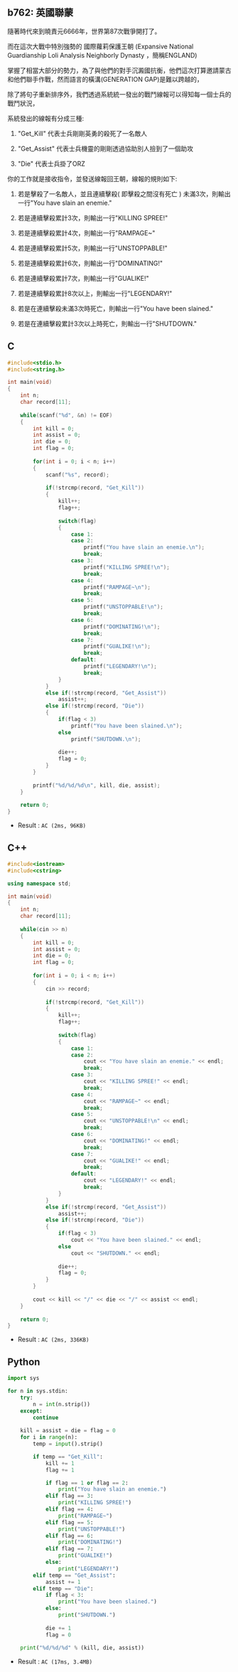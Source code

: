 ## b762: 英國聯蒙
隨著時代來到曉責元6666年，世界第87次戰爭開打了。

而在這次大戰中特別強勢的 國際蘿莉保護王朝 (Expansive National Guardianship Loli Analysis Neighborly Dynasty ，簡稱ENGLAND)

掌握了相當大部分的勢力，為了與他們的對手沉澱國抗衡，他們這次打算邀請蒙古和他們聯手作戰，然而語言的橫溝(GENERATION GAP)是難以跨越的，

除了將句子重新排序外，我們透過系統統一發出的戰鬥線報可以得知每一個士兵的戰鬥狀況，

系統發出的線報有分成三種:

1. "Get_Kill" 代表士兵剛剛英勇的殺死了一名敵人

2. "Get_Assist" 代表士兵機靈的剛剛透過協助別人撿到了一個助攻

3. "Die" 代表士兵掛了ORZ

你的工作就是接收指令，並發送線報回王朝，線報的規則如下:

1. 若是擊殺了一名敵人，並且連續擊殺( 即擊殺之間沒有死亡 ) 未滿3次，則輸出一行"You have slain an enemie."

2. 若是連續擊殺累計3次，則輸出一行"KILLING SPREE!"

3. 若是連續擊殺累計4次，則輸出一行"RAMPAGE~"

4. 若是連續擊殺累計5次，則輸出一行"UNSTOPPABLE!"

5. 若是連續擊殺累計6次，則輸出一行"DOMINATING!"

6. 若是連續擊殺累計7次，則輸出一行"GUALIKE!"

7. 若是連續擊殺累計8次以上，則輸出一行"LEGENDARY!"

8. 若是在連續擊殺未滿3次時死亡，則輸出一行"You have been slained."

9. 若是在連續擊殺累計3次以上時死亡，則輸出一行"SHUTDOWN."

## C
```C
#include<stdio.h>
#include<string.h>

int main(void)
{
	int n;
	char record[11];
	
	while(scanf("%d", &n) != EOF)
	{
		int kill = 0;
		int assist = 0;
		int die = 0;
		int flag = 0;
		
		for(int i = 0; i < n; i++)
		{
			scanf("%s", record);
			
			if(!strcmp(record, "Get_Kill"))
			{
				kill++;
				flag++;
				
				switch(flag)
				{
					case 1:
					case 2:
						printf("You have slain an enemie.\n");
						break;
					case 3:
						printf("KILLING SPREE!\n");
						break;
					case 4:
						printf("RAMPAGE~\n");
						break;
					case 5:
						printf("UNSTOPPABLE!\n");
						break;
					case 6:
						printf("DOMINATING!\n");
						break;
					case 7:
						printf("GUALIKE!\n");
						break;
					default:
						printf("LEGENDARY!\n");
						break;
				}
			}
			else if(!strcmp(record, "Get_Assist"))
				assist++;
			else if(!strcmp(record, "Die"))
			{
				if(flag < 3)
					printf("You have been slained.\n");
				else
					printf("SHUTDOWN.\n");
				
				die++;
				flag = 0;
			}
		}
		
		printf("%d/%d/%d\n", kill, die, assist);
	}
	
	return 0;
}
```
 * Result : `AC (2ms, 96KB)`

## C++
```C++
#include<iostream>
#include<cstring>

using namespace std;

int main(void)
{
	int n;
	char record[11];
	
	while(cin >> n)
	{
		int kill = 0;
		int assist = 0;
		int die = 0;
		int flag = 0;
		
		for(int i = 0; i < n; i++)
		{
			cin >> record;
			
			if(!strcmp(record, "Get_Kill"))
			{
				kill++;
				flag++;
				
				switch(flag)
				{
					case 1:
					case 2:
						cout << "You have slain an enemie." << endl;
						break;
					case 3:
						cout << "KILLING SPREE!" << endl;
						break;
					case 4:
						cout << "RAMPAGE~" << endl;
						break;
					case 5:
						cout << "UNSTOPPABLE!\n" << endl;
						break;
					case 6:
						cout << "DOMINATING!" << endl;
						break;
					case 7:
						cout << "GUALIKE!" << endl;
						break;
					default:
						cout << "LEGENDARY!" << endl;
						break;
				}
			}
			else if(!strcmp(record, "Get_Assist"))
				assist++;
			else if(!strcmp(record, "Die"))
			{
				if(flag < 3)
					cout << "You have been slained." << endl;
				else
					cout << "SHUTDOWN." << endl;
				
				die++;
				flag = 0;
			}
		}
		
		cout << kill << "/" << die << "/" << assist << endl;
	}
	
	return 0;
}
```
 * Result : `AC (2ms, 336KB)`

## Python
```python
import sys

for n in sys.stdin:
    try:
        n = int(n.strip())
    except:
        continue
    
    kill = assist = die = flag = 0
    for i in range(n):
        temp = input().strip()

        if temp == "Get_Kill":
            kill += 1
            flag += 1

            if flag == 1 or flag == 2:
                print("You have slain an enemie.")
            elif flag == 3:
                print("KILLING SPREE!")
            elif flag == 4:
                print("RAMPAGE~")
            elif flag == 5:
                print("UNSTOPPABLE!")
            elif flag == 6:
                print("DOMINATING!")
            elif flag == 7:
                print("GUALIKE!")
            else:
                print("LEGENDARY!")
        elif temp == "Get_Assist":
            assist += 1
        elif temp == "Die":
            if flag < 3:
                print("You have been slained.")
            else:
                print("SHUTDOWN.")
            
            die += 1
            flag = 0
        
    print("%d/%d/%d" % (kill, die, assist))
```
 * Result : `AC (17ms, 3.4MB)`
